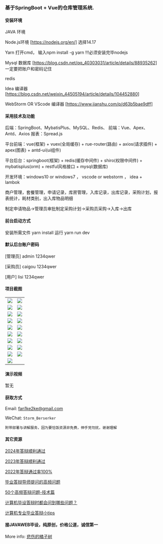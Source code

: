 ### 基于SpringBoot + Vue的仓库管理系统.

#### 安装环境

JAVA 环境 

Node.js环境 [https://nodejs.org/en/] 选择14.17

Yarn 打开cmd， 输入npm install -g yarn !!!必须安装完毕nodejs

Mysql 数据库 [https://blog.csdn.net/qq_40303031/article/details/88935262] 一定要把账户和密码记住

redis

Idea 编译器 [https://blog.csdn.net/weixin_44505194/article/details/104452880]

WebStorm OR VScode 编译器 [https://www.jianshu.com/p/d63b5bae9dff]

#### 采用技术及功能

后端：SpringBoot、MybatisPlus、MySQL、Redis、
前端：Vue、Apex、Antd、Axios
报表：Spread.js

平台前端：vue(框架) + vuex(全局缓存) + rue-router(路由) + axios(请求插件) + apex(图表)  + antd-ui(ui组件)

平台后台：springboot(框架) + redis(缓存中间件) + shiro(权限中间件) + mybatisplus(orm) + restful风格接口 + mysql(数据库)

开发环境：windows10 or windows7 ， vscode or webstorm ， idea + lambok

商户管理，套餐管理，申请记录，库房管理，入库记录，出库记录，采购计划，报表统计，耗材类别，出入库物品明细

制定申请物品->管理员审批制定采购计划->采购员采购->入库->出库


#### 前台启动方式
安装所需文件 yarn install 
运行 yarn run dev

#### 默认后台账户密码
[管理员]
admin
1234qwer

[采购员]
caigou
1234qwer

[用户]
lisi
1234qwer
#### 项目截图

|  |  |
|---------------------|---------------------|
| ![](https://fank-bucket-oss.oss-cn-beijing.aliyuncs.com/img/1703080753720.jpg) | ![](https://fank-bucket-oss.oss-cn-beijing.aliyuncs.com/img/1703080969395.jpg) |
| ![](https://fank-bucket-oss.oss-cn-beijing.aliyuncs.com/img/1703080712574.jpg) | ![](https://fank-bucket-oss.oss-cn-beijing.aliyuncs.com/img/1703080953291.jpg) |
| ![](https://fank-bucket-oss.oss-cn-beijing.aliyuncs.com/img/1703084753472.jpg) | ![](https://fank-bucket-oss.oss-cn-beijing.aliyuncs.com/img/1703080878407.jpg) |
| ![](https://fank-bucket-oss.oss-cn-beijing.aliyuncs.com/img/1703081092356.jpg) | ![](https://fank-bucket-oss.oss-cn-beijing.aliyuncs.com/img/1703080862614.jpg) |
| ![](https://fank-bucket-oss.oss-cn-beijing.aliyuncs.com/img/1703081076525.jpg) | ![](https://fank-bucket-oss.oss-cn-beijing.aliyuncs.com/img/1703080844691.jpg) |
| ![](https://fank-bucket-oss.oss-cn-beijing.aliyuncs.com/img/1703081052848.jpg) | ![](https://fank-bucket-oss.oss-cn-beijing.aliyuncs.com/img/1703080830613.jpg) |
| ![](https://fank-bucket-oss.oss-cn-beijing.aliyuncs.com/img/1703081035620.jpg) | ![](https://fank-bucket-oss.oss-cn-beijing.aliyuncs.com/img/1703080818367.jpg) |
| ![](https://fank-bucket-oss.oss-cn-beijing.aliyuncs.com/img/1703081023390.jpg) | ![](https://fank-bucket-oss.oss-cn-beijing.aliyuncs.com/img/1703080803381.jpg) |
| ![](https://fank-bucket-oss.oss-cn-beijing.aliyuncs.com/img/1703080992261.jpg) | ![](https://fank-bucket-oss.oss-cn-beijing.aliyuncs.com/img/1703080792182.jpg) |
| ![](https://fank-bucket-oss.oss-cn-beijing.aliyuncs.com/img/1703080981840.jpg) | 


#### 演示视频

暂无

#### 获取方式

Email: fan1ke2ke@gmail.com

WeChat: `Storm_Berserker`

`附带部署与讲解服务，因为要恰饭资源非免费，伸手党勿扰，谢谢理解`

#### 其它资源

[2024年答辩顺利通过](https://berserker287.github.io/2024/06/06/2024%E5%B9%B4%E7%AD%94%E8%BE%A9%E9%A1%BA%E5%88%A9%E9%80%9A%E8%BF%87/)

[2023年答辩顺利通过](https://berserker287.github.io/2023/06/14/2023%E5%B9%B4%E7%AD%94%E8%BE%A9%E9%A1%BA%E5%88%A9%E9%80%9A%E8%BF%87/)

[2022年答辩通过率100%](https://berserker287.github.io/2022/05/25/%E9%A1%B9%E7%9B%AE%E4%BA%A4%E6%98%93%E8%AE%B0%E5%BD%95/)

[毕业答辩导师提问的高频问题](https://berserker287.github.io/2023/06/13/%E6%AF%95%E4%B8%9A%E7%AD%94%E8%BE%A9%E5%AF%BC%E5%B8%88%E6%8F%90%E9%97%AE%E7%9A%84%E9%AB%98%E9%A2%91%E9%97%AE%E9%A2%98/)

[50个高频答辩问题-技术篇](https://berserker287.github.io/2023/06/13/50%E4%B8%AA%E9%AB%98%E9%A2%91%E7%AD%94%E8%BE%A9%E9%97%AE%E9%A2%98-%E6%8A%80%E6%9C%AF%E7%AF%87/)

[计算机毕设答辩时都会问到哪些问题？](https://www.zhihu.com/question/31020988)

[计算机专业毕业答辩小tips](https://zhuanlan.zhihu.com/p/145911029)

#### 接JAVAWEB毕设，纯原创，价格公道，诚信第一

More info: [悲伤的橘子树](https://berserker287.github.io/)
